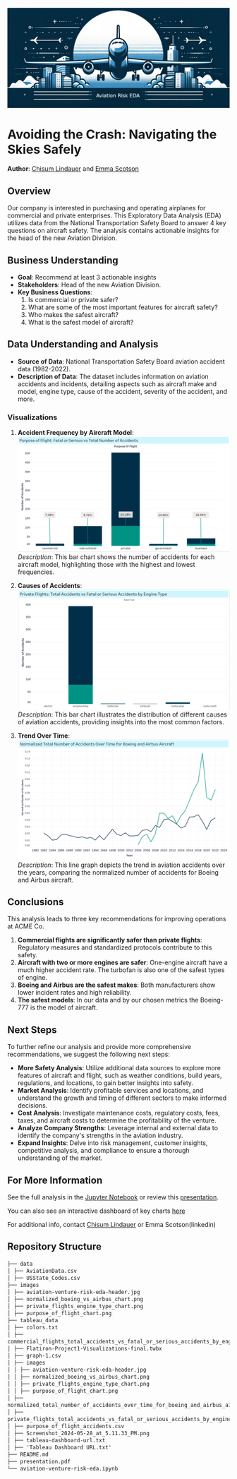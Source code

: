 ![aviation venture risk EDA](./images/aviation-venture-risk-eda-header.jpg)

# Avoiding the Crash: Navigating the Skies Safely

**Author**: [Chisum Lindauer](linkedin) and [Emma Scotson](linkedin)

## Overview
Our company is interested in purchasing and operating airplanes for commercial and private enterprises. This Exploratory Data Analysis (EDA) utilizes data from the National Transportation Safety Board to answer 4 key questions on aircraft safety. The analysis contains actionable insights for the head of the new Aviation Division.

## Business Understanding
- **Goal**: Recommend at least 3 actionable insights 
- **Stakeholders**: Head of the new Aviation Division.
- **Key Business Questions**:
  1. Is commercial or private safer?
  2. What are some of the most important features for aircraft safety?
  3. Who makes the safest aircraft?
  4. What is the safest model of aircraft?

## Data Understanding and Analysis
- **Source of Data**: National Transportation Safety Board aviation accident data (1982-2022).
- **Description of Data**: The dataset includes information on aviation accidents and incidents, detailing aspects such as aircraft make and model, engine type, cause of the accident, severity of the accident, and more.

### Visualizations
1. **Accident Frequency by Aircraft Model**:
   ![Accident Frequency by Aircraft Model](./images/purpose_of_flight_chart.png)
   *Description*: This bar chart shows the number of accidents for each aircraft model, highlighting those with the highest and lowest frequencies.

2. **Causes of Accidents**:
   ![Causes of Accidents](./images/private_flights_engine_type_chart.png)
   *Description*: This bar chart illustrates the distribution of different causes of aviation accidents, providing insights into the most common factors.

3. **Trend Over Time**:
   ![Trend Over Time](./images/normalized_boeing_vs_airbus_chart.png)
   *Description*: This line graph depicts the trend in aviation accidents over the years, comparing the normalized number of accidents for Boeing and Airbus aircraft.

## Conclusions
This analysis leads to three key recommendations for improving operations at ACME Co.

1. **Commercial flights are significantly safer than private flights**: Regulatory measures and standardized protocols contribute to this safety.
2. **Aircraft with two or more engines are safer**: One-engine aircraft have a much higher accident rate.  The turbofan is also one of the safest types of engine.
3. **Boeing and Airbus are the safest makes**: Both manufacturers show lower incident rates and high reliability.
4. **The safest models**: In our data and by our chosen metrics the Boeing-777 is the model of aircraft.

## Next Steps
To further refine our analysis and provide more comprehensive recommendations, we suggest the following next steps:

- **More Safety Analysis**: Utilize additional data sources to explore more features of aircraft and flight, such as weather conditions, build years, regulations, and locations, to gain better insights into safety.
- **Market Analysis**: Identify profitable services and locations, and understand the growth and timing of different sectors to make informed decisions.
- **Cost Analysis**: Investigate maintenance costs, regulatory costs, fees, taxes, and aircraft costs to determine the profitability of the venture.
- **Analyze Company Strengths**: Leverage internal and external data to identify the company's strengths in the aviation industry.
- **Expand Insights**: Delve into risk management, customer insights, competitive analysis, and compliance to ensure a thorough understanding of the market.

## For More Information
See the full analysis in the [Jupyter Notebook](./aviation-venture-risk-eda.ipynb) or review this [presentation](./presentation.pdf).

You can also see an interactive dashboard of key charts [here](https://public.tableau.com/app/profile/chisum.lindauer/viz/Flatiron-Project1-Visualizations-final/Dashboard1?publish=yes(learn-env))

For additional info, contact [Chisum Lindauer](linkedin) or Emma Scotson(linkedin)

## Repository Structure
```
├── data
│ ├── AviationData.csv
│ ├── USState_Codes.csv
├── images
│ ├── aviation-venture-risk-eda-header.jpg
│ ├── normalized_boeing_vs_airbus_chart.png
│ ├── private_flights_engine_type_chart.png
│ ├── purpose_of_flight_chart.png
├── tableau_data
│ ├── colors.txt
│ ├── commercial_flights_total_accidents_vs_fatal_or_serious_accidents_by_engine_type.csv
│ ├── Flatiron-Project1-Visualizations-final.twbx
│ ├── graph-1.csv
│ ├── images
│ │ ├── aviation-venture-risk-eda-header.jpg
│ │ ├── normalized_boeing_vs_airbus_chart.png
│ │ ├── private_flights_engine_type_chart.png
│ │ ├── purpose_of_flight_chart.png
│ ├── normalized_total_number_of_accidents_over_time_for_boeing_and_airbus_aircraft.csv
│ ├── private_flights_total_accidents_vs_fatal_or_serious_accidents_by_engine_type.csv
│ ├── purpose_of_flight_accidents.csv
│ ├── Screenshot_2024-05-28_at_5.11.33_PM.png
│ ├── tableau-dashboard-url.txt
│ ├── 'Tableau Dashboard URL.txt'
├── README.md
├── presentation.pdf
└── aviation-venture-risk-eda.ipynb
```